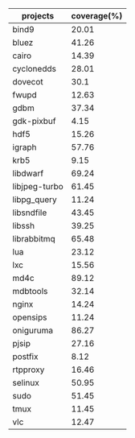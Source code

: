 

| projects | coverage(%) |
| ---- |-------------|
| bind9 | 20.01       |
| bluez | 41.26       |
| cairo | 14.39       |
| cyclonedds | 28.01       |
| dovecot | 30.1        |
| fwupd | 12.63       |
| gdbm | 37.34       |
| gdk-pixbuf | 4.15 |     
| hdf5 | 15.26       |
| igraph | 57.76       |
| krb5 | 9.15        |
| libdwarf | 69.24       |
| libjpeg-turbo | 61.45       |
| libpg_query | 11.24       |
| libsndfile | 43.45       |
| libssh | 39.25       |
| librabbitmq | 65.48       |
| lua | 23.12       |
| lxc | 15.56       |
| md4c | 89.12       |
| mdbtools | 32.14       |
| nginx | 14.24       |
| opensips | 11.24       |
| oniguruma | 86.27       |
| pjsip | 27.16       |
| postfix | 8.12        |
| rtpproxy | 16.46       |
| selinux | 50.95       |
| sudo | 51.45       |
| tmux | 11.45       |
| vlc | 12.47       |